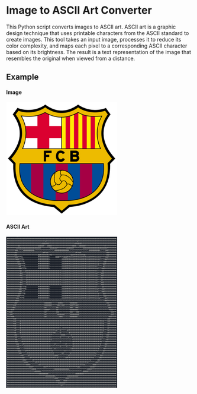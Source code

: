 # Image to ASCII Art Converter

This Python script converts images to ASCII art. ASCII art is a graphic design technique that uses printable characters from the ASCII standard to create images. This tool takes an input image, processes it to reduce its color complexity, and maps each pixel to a corresponding ASCII character based on its brightness. The result is a text representation of the image that resembles the original when viewed from a distance.

## Example

#### Image

<img src="fcb.png" alt="App Screenshot" width="300">

#### ASCII Art

<img src="example-screeshot.png" alt="App Screenshot" width="300">
